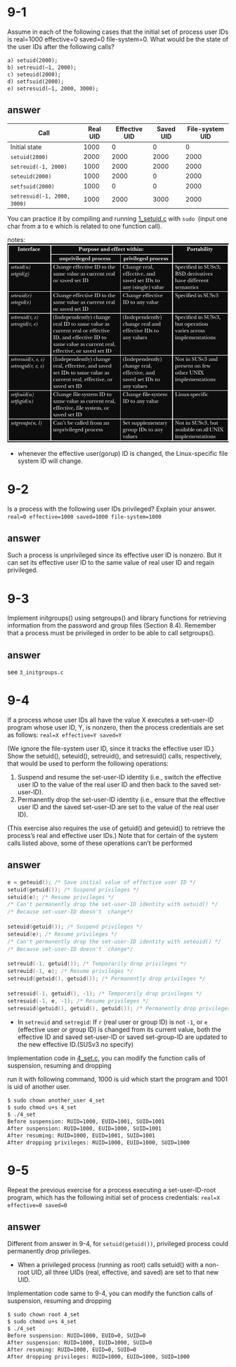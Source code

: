 # 9-1

Assume in each of the following cases that the initial set of process user IDs is real=1000 effective=0 saved=0 file-system=0. What would be the state of the user IDs after the following calls?

```
a) setuid(2000);
b) setreuid(–1, 2000);
c) seteuid(2000);
d) setfsuid(2000);
e) setresuid(–1, 2000, 3000);
```

## answer

| Call                          | Real UID | Effective UID | Saved UID | File-system UID |
| ----------------------------- | -------- | ------------- | --------- | --------------- |
| Initial state                 | 1000     | 0             | 0         | 0               |
| `setuid(2000)`              | 2000     | 2000          | 2000      | 2000            |
| `setreuid(-1, 2000)`        | 1000     | 2000          | 2000      | 2000            |
| `seteuid(2000)`             | 1000     | 2000          | 0         | 2000            |
| `setfsuid(2000)`            | 1000     | 0             | 0         | 2000            |
| `setresuid(-1, 2000, 3000)` | 1000     | 2000          | 3000      | 2000            |

You can practice it by compiling and running [1_setuid.c](./1_setuid.c) with `sudo `(input one char from a to e which is related to one function call).

notes:
![alt text](image.png)

- whenever the effective user(gorup) ID is changed, the Linux-specific file system ID will change.

# 9-2

Is a process with the following user IDs privileged? Explain your answer.
`real=0 effective=1000 saved=1000 file-system=1000`

## answer

Such a process is unprivileged since its effective user ID is nonzero. But it can set its effective user ID to the same value of real user ID and regain privileged.

# 9-3

Implement initgroups() using setgroups() and library functions for retrieving information from the password and group files (Section 8.4). Remember that a process must be privileged in order to be able to call setgroups().

## answer

see `3_initgroups.c`

# 9-4

If a process whose user IDs all have the value X executes a set-user-ID program whose user ID, Y, is nonzero, then the process credentials are set as follows: `real=X effective=Y saved=Y`

(We ignore the file-system user ID, since it tracks the effective user ID.) Show the setuid(), seteuid(), setreuid(), and setresuid() calls, respectively, that would be used to perform the following operations:

1. Suspend and resume the set-user-ID identity (i.e., switch the effective user ID to the value of the real user ID and then back to the saved set-user-ID).
2. Permanently drop the set-user-ID identity (i.e., ensure that the effective user ID and the saved set-user-ID are set to the value of the real user ID).

(This exercise also requires the use of getuid() and geteuid() to retrieve the process’s real and effective user IDs.) Note that for certain of the system calls listed above, some of these operations can’t be performed

## answer
```c
e = geteuid(); /* Save initial value of effective user ID */
setuid(getuid()); /* Suspend privileges */
setuid(e); /* Resume privileges */
/* Can't permanently drop the set-user-ID identity with setuid() */
/* Because set-user-ID doesn't  change*/

seteuid(getuid()); /* Suspend privileges */
seteuid(e); /* Resume privileges */
/* Can't permanently drop the set-user-ID identity with seteuid() */
/* Because set-user-ID doesn't  change*/

setreuid(-1, getuid()); /* Temporarily drop privileges */
setreuid(-1, e); /* Resume privileges */
setreuid(getuid(), getuid()); /* Permanently drop privileges */

setresuid(-1, getuid(), -1); /* Temporarily drop privileges */
setresuid(-1, e, -1); /* Resume privileges */
setresuid(getuid(), getuid(), getuid()); /* Permanently drop privileges */
```
- In `setreuid` and `setregid`: If `r` (real user or group ID) is not `-1`, or `e` (effective user or group ID) is changed from its current value, both the effective ID and saved set-user-ID or saved set-group-ID are updated to the new effective ID.(SUSv3 no specify)


Implementation code in [4_set.c](./4_set.c), you can modify the function calls of suspension, resuming and dropping

run it with following command, 1000 is uid which start the program and 1001 is uid of another user.
```
$ sudo chown another_user 4_set
$ sudo chmod u+s 4_set
$ ./4_set 
Before suspension: RUID=1000, EUID=1001, SUID=1001
After suspension: RUID=1000, EUID=1000, SUID=1001
After resuming: RUID=1000, EUID=1001, SUID=1001
After dropping privileges: RUID=1000, EUID=1000, SUID=1000
```

# 9-5

Repeat the previous exercise for a process executing a set-user-ID-root program, which has the following initial set of process credentials: `real=X effective=0 saved=0`

## answer

Different from answer in 9-4, for `setuid(getuid())`, privileged process could permanently drop privileges. 
- When a privileged process (running as root) calls setuid() with a non-root UID, all three UIDs (real, effective, and saved) are set to that new UID.

Implementation code same to 9-4, you can modify the function calls of suspension, resuming and dropping
```
$ sudo chown root 4_set
$ sudo chmod u+s 4_set
$ ./4_set 
Before suspension: RUID=1000, EUID=0, SUID=0
After suspension: RUID=1000, EUID=1000, SUID=0
After resuming: RUID=1000, EUID=0, SUID=0
After dropping privileges: RUID=1000, EUID=1000, SUID=1000
```
